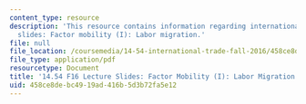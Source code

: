 ```yaml
---
content_type: resource
description: 'This resource contains information regarding international trade lecture
  slides: Factor mobility (I): Labor migration.'
file: null
file_location: /coursemedia/14-54-international-trade-fall-2016/458ce8debc4919ad416b5d3b72fa5e12_MIT14_54F16_Lecture_23.pdf
file_type: application/pdf
resourcetype: Document
title: '14.54 F16 Lecture Slides: Factor Mobility (I): Labor Migration'
uid: 458ce8de-bc49-19ad-416b-5d3b72fa5e12
---
```

